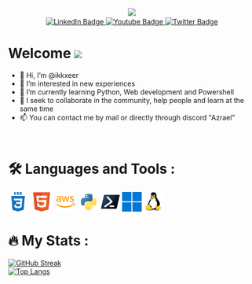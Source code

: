 <div id="header" align="center">
  <img src="https://media4.giphy.com/media/v1.Y2lkPTc5MGI3NjExMTRuMGNoMTB0ZGgwdXRrYzA3cTAzdGp6eG1sdHFyYWs5czVrdnBqdyZlcD12MV9pbnRlcm5hbF9naWZfYnlfaWQmY3Q9Zw/QDjpIL6oNCVZ4qzGs7/giphy.gif" width="200"/>
</div>
<div id="badges" align="center">
  <a href="https://www.example.com">
    <img src="https://img.shields.io/badge/LinkedIn-blue?style=for-the-badge&logo=linkedin&logoColor=white" alt="LinkedIn Badge"/>
  </a>
  <a href="https://www.example.com">
    <img src="https://img.shields.io/badge/YouTube-red?style=for-the-badge&logo=youtube&logoColor=white" alt="Youtube Badge"/>
  </a>
  <a href="https://www.example.com">
    <img src="https://img.shields.io/badge/Twitter-blue?style=for-the-badge&logo=twitter&logoColor=white" alt="Twitter Badge"/>
  </a>
</div>




<h1>
  Welcome
  <img src="https://media.giphy.com/media/hvRJCLFzcasrR4ia7z/giphy.gif" width="30px"/>
</h1>

- 👋 Hi, I’m @ikkxeer
- 👀 I’m interested in new experiences
- 🌱 I’m currently learning Python, Web development and Powershell
- 💞️ I seek to collaborate in the community, help people and learn at the same time
- 📫 You can contact me by mail or directly through discord "Azrael"
<br>

# :hammer_and_wrench: Languages and Tools :
<div>
  <img src="https://github.com/devicons/devicon/blob/master/icons/css3/css3-plain-wordmark.svg"  title="CSS3" alt="CSS" width="40" height="40"/>&nbsp;
  <img src="https://github.com/devicons/devicon/blob/master/icons/html5/html5-original.svg" title="HTML5" alt="HTML" width="40" height="40"/>&nbsp;
  <img src="https://github.com/devicons/devicon/blob/master/icons/amazonwebservices/amazonwebservices-plain-wordmark.svg" title="AWS" alt="AWS" width="40" height="40"/>&nbsp;
  <img src="https://github.com/devicons/devicon/blob/master/icons/python/python-original.svg" title="Pyhton" **alt="Pyhton" width="40" height="40"/>
  <img src="https://github.com/devicons/devicon/blob/master/icons/powershell/powershell-original.svg" title="Powershell" **alt="Powershell" width="40" height="40"/>
  <img src="https://github.com/devicons/devicon/blob/master/icons/windows11/windows11-original.svg" title="Windows" **alt="Windows" width="40" height="40"/>
  <img src="https://github.com/devicons/devicon/blob/master/icons/linux/linux-original.svg" title="Linux" **alt="Linux" width="40" height="40"/>
</div>


# :fire: My Stats :
[![GitHub Streak](https://github-readme-streak-stats.herokuapp.com?user=ikkxeer&theme=highcontrast&border_radius=4.4&locale=es&date_format=j%2Fn%5B%2FY%5D&hide_longest_streak=true)](https://git.io/streak-stats) <br>
[![Top Langs](https://github-readme-stats.vercel.app/api/top-langs/?username=ikkxeer&layout=compact&theme=vision-friendly-dark)](https://github.com/anuraghazra/github-readme-stats)

